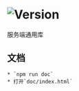 # ![Version](https://img.shields.io/badge/version-15.197.63-green.svg)

服务端通用库

## 文档
    * `npm run doc`
    * 打开`doc/index.html`